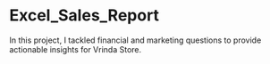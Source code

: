# Excel_Sales_Report
In this project, I tackled financial and marketing questions to provide actionable insights for Vrinda Store. 
